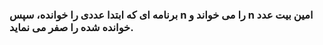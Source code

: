 ### برنامه ای که ابتدا عددی را خوانده، سپس n را می خواند و n امین بیت عدد خوانده شده را صفر می نماید.